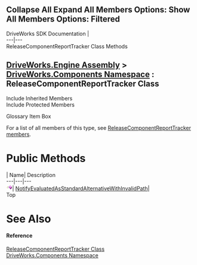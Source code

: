        

 Collapse All Expand All  Members Options: Show All  Members Options: Filtered   
---  
DriveWorks SDK Documentation  |   
---|---  
ReleaseComponentReportTracker Class Methods   
  
[DriveWorks.Engine Assembly](topic2156.md) > [DriveWorks.Components Namespace](topic6089.md) : ReleaseComponentReportTracker Class  
---  
  
Include Inherited Members    
Include Protected Members    


Glossary Item Box

For a list of all members of this type, see [ReleaseComponentReportTracker members](topic6293.md).

# Public Methods

| Name| Description  
---|---|---  
![Public Method](dotnetimages/publicMethod.gif)| [NotifyEvaluatedAsStandardAlternativeWithInvalidPath](topic6299.md)|   
Top

# See Also

#### Reference

[ReleaseComponentReportTracker Class](topic6292.md)   
[DriveWorks.Components Namespace](topic6089.md)


